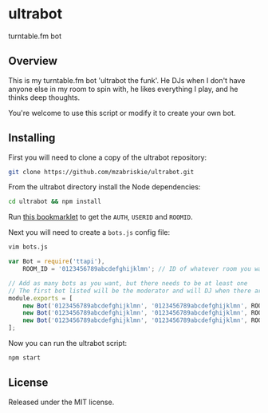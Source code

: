 ultrabot
========

turntable.fm bot

## Overview

This is my turntable.fm bot 'ultrabot the funk'. He DJs when I don't have anyone else in my room to spin with, he likes everything I play, and he thinks deep thoughts.

You're welcome to use this script or modify it to create your own bot.

## Installing

First you will need to clone a copy of the ultrabot repository:

```bash
git clone https://github.com/mzabriskie/ultrabot.git
```

From the ultrabot directory install the Node dependencies:

```bash
cd ultrabot && npm install
```

Run [this bookmarklet](http://alaingilbert.github.io/Turntable-API/bookmarklet.html) to get the `AUTH`, `USERID` and `ROOMID`.

Next you will need to create a `bots.js` config file:

```bash
vim bots.js
```

```js
var Bot = require('ttapi'),
    ROOM_ID = '0123456789abcdefghijklmn'; // ID of whatever room you want

// Add as many bots as you want, but there needs to be at least one
// The first bot listed will be the moderator and will DJ when there aren't enough DJs in the room
module.exports = [
    new Bot('0123456789abcdefghijklmn', '0123456789abcdefghijklmn', ROOM_ID),
    new Bot('0123456789abcdefghijklmn', '0123456789abcdefghijklmn', ROOM_ID),
    new Bot('0123456789abcdefghijklmn', '0123456789abcdefghijklmn', ROOM_ID)
];
```

Now you can run the ultrabot script:

```bash
npm start
```

## License

Released under the MIT license.